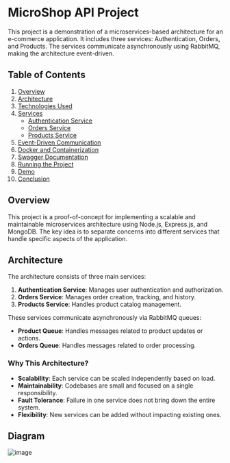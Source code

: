 # MicroShop API Project

<!---  ## Diagram 1
![image](https://github.com/user-attachments/assets/1a47e1e0-58df-4993-b933-301ae2a614ba) --->

This project is a demonstration of a microservices-based architecture for an e-commerce application. It includes three services: Authentication, Orders, and Products. The services communicate asynchronously using RabbitMQ, making the architecture event-driven.

## Table of Contents

1. [Overview](#overview)
2. [Architecture](#architecture)
3. [Technologies Used](#technologies-used)
4. [Services](#services)
   - [Authentication Service](#authentication-service)
   - [Orders Service](#orders-service)
   - [Products Service](#products-service)
5. [Event-Driven Communication](#event-driven-communication)
6. [Docker and Containerization](#docker-and-containerization)
7. [Swagger Documentation](#swagger-documentation)
8. [Running the Project](#running-the-project)
9. [Demo](#demo)
10. [Conclusion](#conclusion)

## Overview

This project is a proof-of-concept for implementing a scalable and maintainable microservices architecture using Node.js, Express.js, and MongoDB. The key idea is to separate concerns into different services that handle specific aspects of the application.

## Architecture

The architecture consists of three main services:

1. **Authentication Service**: Manages user authentication and authorization.
2. **Orders Service**: Manages order creation, tracking, and history.
3. **Products Service**: Handles product catalog management.

These services communicate asynchronously via RabbitMQ queues:

- **Product Queue**: Handles messages related to product updates or actions.
- **Orders Queue**: Handles messages related to order processing.

### Why This Architecture?

- **Scalability**: Each service can be scaled independently based on load.
- **Maintainability**: Codebases are small and focused on a single responsibility.
- **Fault Tolerance**: Failure in one service does not bring down the entire system.
- **Flexibility**: New services can be added without impacting existing ones.

## Diagram
![image](https://github.com/user-attachments/assets/cd5883d0-5e4b-42bd-9a41-a70a55ca55f4)






